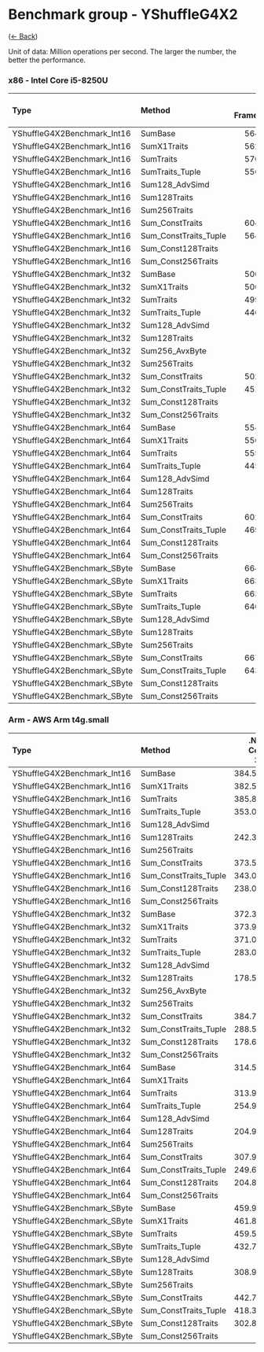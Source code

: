# Benchmark group - YShuffleG4X2
([← Back](YShuffleG4X2.md))

Unit of data: Million operations per second. The larger the number, the better the performance.

### x86 - lntel Core i5-8250U
| Type                        | Method                | .NET Framework | .NET Core 2.1 | .NET Core 3.1 |  .NET 5.0 |  .NET 6.0 |  .NET 7.0 |
| :-------------------------- | :-------------------- | -------------: | ------------: | ------------: | --------: | --------: | --------: |
| YShuffleG4X2Benchmark_Int16 | SumBase               |        564.083 |       595.466 |       595.448 |   590.724 |   512.864 |   715.001 |
| YShuffleG4X2Benchmark_Int16 | SumX1Traits           |        562.084 |       600.573 |     12720.684 | 12704.739 | 17460.290 | 16932.627 |
| YShuffleG4X2Benchmark_Int16 | SumTraits             |        570.190 |       596.527 |     17173.037 | 17332.131 | 20686.613 | 20633.084 |
| YShuffleG4X2Benchmark_Int16 | SumTraits_Tuple       |        556.791 |       555.372 |     17337.930 | 17008.546 | 20225.145 | 21290.774 |
| YShuffleG4X2Benchmark_Int16 | Sum128_AdvSimd        |                |               |               |           |           |           |
| YShuffleG4X2Benchmark_Int16 | Sum128Traits          |                |               |               |           |           |           |
| YShuffleG4X2Benchmark_Int16 | Sum256Traits          |                |               |     17194.137 | 16776.250 | 19903.875 | 21380.298 |
| YShuffleG4X2Benchmark_Int16 | Sum_ConstTraits       |        604.905 |       600.286 |     21062.692 | 20258.276 | 20093.341 | 20945.502 |
| YShuffleG4X2Benchmark_Int16 | Sum_ConstTraits_Tuple |        564.236 |       560.342 |     21022.447 | 20804.018 | 19871.176 | 20815.359 |
| YShuffleG4X2Benchmark_Int16 | Sum_Const128Traits    |                |               |               |           |           |           |
| YShuffleG4X2Benchmark_Int16 | Sum_Const256Traits    |                |               |     21911.390 | 19839.770 | 20030.044 | 21305.425 |
| YShuffleG4X2Benchmark_Int32 | SumBase               |        500.390 |       499.388 |       495.394 |   496.104 |   399.739 |   594.812 |
| YShuffleG4X2Benchmark_Int32 | SumX1Traits           |        500.488 |       503.535 |      6441.608 |  6502.217 |  8895.077 | 10467.039 |
| YShuffleG4X2Benchmark_Int32 | SumTraits             |        499.696 |       502.566 |      9377.304 |  9197.947 | 11487.858 | 10783.041 |
| YShuffleG4X2Benchmark_Int32 | SumTraits_Tuple       |        446.441 |       451.326 |      9052.144 |  9118.370 | 11518.685 | 10700.909 |
| YShuffleG4X2Benchmark_Int32 | Sum128_AdvSimd        |                |               |               |           |           |           |
| YShuffleG4X2Benchmark_Int32 | Sum128Traits          |                |               |               |           |           |           |
| YShuffleG4X2Benchmark_Int32 | Sum256_AvxByte        |                |               |      6446.014 |  6309.680 |  8223.636 | 10443.662 |
| YShuffleG4X2Benchmark_Int32 | Sum256Traits          |                |               |      9026.576 |  8846.974 | 10767.055 | 10216.877 |
| YShuffleG4X2Benchmark_Int32 | Sum_ConstTraits       |        502.921 |       509.164 |     13273.002 | 12482.100 | 10998.920 |  6970.710 |
| YShuffleG4X2Benchmark_Int32 | Sum_ConstTraits_Tuple |        451.398 |       455.307 |     12876.465 | 12675.650 | 11113.422 | 11891.303 |
| YShuffleG4X2Benchmark_Int32 | Sum_Const128Traits    |                |               |               |           |           |           |
| YShuffleG4X2Benchmark_Int32 | Sum_Const256Traits    |                |               |     11315.261 | 12506.812 | 12147.891 | 11012.402 |
| YShuffleG4X2Benchmark_Int64 | SumBase               |        554.871 |       559.836 |       544.400 |   539.874 |   332.325 |   458.875 |
| YShuffleG4X2Benchmark_Int64 | SumX1Traits           |        556.479 |       564.553 |      3121.799 |  3171.814 |  4172.680 |  3878.064 |
| YShuffleG4X2Benchmark_Int64 | SumTraits             |        555.812 |       560.004 |      4218.118 |  4468.820 |  5037.821 |  5465.986 |
| YShuffleG4X2Benchmark_Int64 | SumTraits_Tuple       |        445.727 |       444.347 |      4180.170 |  4424.294 |  4980.984 |  5084.728 |
| YShuffleG4X2Benchmark_Int64 | Sum128_AdvSimd        |                |               |               |           |           |           |
| YShuffleG4X2Benchmark_Int64 | Sum128Traits          |                |               |               |           |           |           |
| YShuffleG4X2Benchmark_Int64 | Sum256Traits          |                |               |      4052.918 |  3006.158 |  4586.584 |  4494.170 |
| YShuffleG4X2Benchmark_Int64 | Sum_ConstTraits       |        602.904 |       604.589 |      5485.269 |  6040.733 |  5978.404 |  5763.214 |
| YShuffleG4X2Benchmark_Int64 | Sum_ConstTraits_Tuple |        469.922 |       461.213 |      5488.996 |  5793.733 |  5934.849 |  5890.342 |
| YShuffleG4X2Benchmark_Int64 | Sum_Const128Traits    |                |               |               |           |           |           |
| YShuffleG4X2Benchmark_Int64 | Sum_Const256Traits    |                |               |      5208.663 |  6053.216 |  5758.476 |  6030.018 |
| YShuffleG4X2Benchmark_SByte | SumBase               |        664.852 |       658.383 |       643.552 |   664.941 |   669.107 |   815.611 |
| YShuffleG4X2Benchmark_SByte | SumX1Traits           |        663.058 |       659.135 |     26793.985 | 27144.762 | 40233.578 | 49442.499 |
| YShuffleG4X2Benchmark_SByte | SumTraits             |        663.196 |       659.083 |     37380.388 | 40436.361 | 53368.288 | 54060.355 |
| YShuffleG4X2Benchmark_SByte | SumTraits_Tuple       |        640.656 |       634.735 |     37589.282 | 40382.168 | 55119.344 | 54438.547 |
| YShuffleG4X2Benchmark_SByte | Sum128_AdvSimd        |                |               |               |           |           |           |
| YShuffleG4X2Benchmark_SByte | Sum128Traits          |                |               |               |           |           |           |
| YShuffleG4X2Benchmark_SByte | Sum256Traits          |                |               |     37964.204 | 40971.100 | 55280.476 | 54562.553 |
| YShuffleG4X2Benchmark_SByte | Sum_ConstTraits       |        667.045 |       663.083 |     38366.103 | 39237.910 | 55488.741 | 54258.495 |
| YShuffleG4X2Benchmark_SByte | Sum_ConstTraits_Tuple |        643.250 |       640.262 |     36315.579 | 35728.004 | 54438.179 | 53572.552 |
| YShuffleG4X2Benchmark_SByte | Sum_Const128Traits    |                |               |               |           |           |           |
| YShuffleG4X2Benchmark_SByte | Sum_Const256Traits    |                |               |     35820.451 | 37953.955 | 54342.496 | 53443.966 |

### Arm - AWS Arm t4g.small
| Type                        | Method                | .NET Core 3.1 |  .NET 5.0 |  .NET 6.0 |  .NET 7.0 |
| :-------------------------- | :-------------------- | ------------: | --------: | --------: | --------: |
| YShuffleG4X2Benchmark_Int16 | SumBase               |       384.581 |   387.692 |   388.405 |   514.902 |
| YShuffleG4X2Benchmark_Int16 | SumX1Traits           |       382.509 |  6564.384 |  8097.043 |  8741.548 |
| YShuffleG4X2Benchmark_Int16 | SumTraits             |       385.849 |  7768.697 |  8658.265 | 10433.609 |
| YShuffleG4X2Benchmark_Int16 | SumTraits_Tuple       |       353.018 |  2323.129 |  2878.457 |  2999.818 |
| YShuffleG4X2Benchmark_Int16 | Sum128_AdvSimd        |               |  4416.346 |  5347.275 |  5746.664 |
| YShuffleG4X2Benchmark_Int16 | Sum128Traits          |       242.338 |  7748.439 |  8741.823 | 10434.019 |
| YShuffleG4X2Benchmark_Int16 | Sum256Traits          |               |           |           |           |
| YShuffleG4X2Benchmark_Int16 | Sum_ConstTraits       |       373.529 |  7765.248 |  8448.968 |  9860.214 |
| YShuffleG4X2Benchmark_Int16 | Sum_ConstTraits_Tuple |       343.080 |  2468.814 |  2878.354 |  3000.560 |
| YShuffleG4X2Benchmark_Int16 | Sum_Const128Traits    |       238.065 |  7747.366 |  8503.488 |  9857.672 |
| YShuffleG4X2Benchmark_Int16 | Sum_Const256Traits    |               |           |           |           |
| YShuffleG4X2Benchmark_Int32 | SumBase               |       372.300 |   380.343 |   378.167 |   395.500 |
| YShuffleG4X2Benchmark_Int32 | SumX1Traits           |       373.991 |  3254.959 |  3849.454 |  4277.648 |
| YShuffleG4X2Benchmark_Int32 | SumTraits             |       371.059 |  3818.691 |  3989.740 |  5120.962 |
| YShuffleG4X2Benchmark_Int32 | SumTraits_Tuple       |       283.093 |  1138.388 |  1437.628 |  1435.697 |
| YShuffleG4X2Benchmark_Int32 | Sum128_AdvSimd        |               |  2219.063 |  2677.315 |  2844.455 |
| YShuffleG4X2Benchmark_Int32 | Sum128Traits          |       178.576 |  3843.423 |  4108.155 |  5108.926 |
| YShuffleG4X2Benchmark_Int32 | Sum256_AvxByte        |               |           |           |           |
| YShuffleG4X2Benchmark_Int32 | Sum256Traits          |               |           |           |           |
| YShuffleG4X2Benchmark_Int32 | Sum_ConstTraits       |       384.756 |  3832.587 |  4032.178 |  4862.617 |
| YShuffleG4X2Benchmark_Int32 | Sum_ConstTraits_Tuple |       288.503 |  1136.007 |  1440.057 |  1464.997 |
| YShuffleG4X2Benchmark_Int32 | Sum_Const128Traits    |       178.697 |  3840.331 |  4112.626 |  4856.366 |
| YShuffleG4X2Benchmark_Int32 | Sum_Const256Traits    |               |           |           |           |
| YShuffleG4X2Benchmark_Int64 | SumBase               |       314.591 |   340.055 |   338.274 |   465.557 |
| YShuffleG4X2Benchmark_Int64 | SumX1Traits           |               |           |           |           |
| YShuffleG4X2Benchmark_Int64 | SumTraits             |       313.926 |  1240.795 |  1534.835 |  1637.245 |
| YShuffleG4X2Benchmark_Int64 | SumTraits_Tuple       |       254.937 |   418.773 |   644.609 |   703.869 |
| YShuffleG4X2Benchmark_Int64 | Sum128_AdvSimd        |               |   554.611 |   636.404 |   725.155 |
| YShuffleG4X2Benchmark_Int64 | Sum128Traits          |       204.927 |  1238.041 |  1501.356 |  1636.318 |
| YShuffleG4X2Benchmark_Int64 | Sum256Traits          |               |           |           |           |
| YShuffleG4X2Benchmark_Int64 | Sum_ConstTraits       |       307.990 |  1225.177 |  1496.361 |  1635.564 |
| YShuffleG4X2Benchmark_Int64 | Sum_ConstTraits_Tuple |       249.660 |   427.885 |   637.717 |   714.942 |
| YShuffleG4X2Benchmark_Int64 | Sum_Const128Traits    |       204.887 |  1226.078 |  1497.514 |  1636.674 |
| YShuffleG4X2Benchmark_Int64 | Sum_Const256Traits    |               |           |           |           |
| YShuffleG4X2Benchmark_SByte | SumBase               |       459.984 |   463.370 |   464.030 |   639.422 |
| YShuffleG4X2Benchmark_SByte | SumX1Traits           |       461.883 | 14125.982 | 15684.232 | 17640.121 |
| YShuffleG4X2Benchmark_SByte | SumTraits             |       459.523 | 15604.242 | 17580.562 | 21032.648 |
| YShuffleG4X2Benchmark_SByte | SumTraits_Tuple       |       432.798 |  4811.334 |  5624.091 |  5972.646 |
| YShuffleG4X2Benchmark_SByte | Sum128_AdvSimd        |               |  9075.087 | 10863.503 | 11437.349 |
| YShuffleG4X2Benchmark_SByte | Sum128Traits          |       308.915 | 15580.659 | 17285.738 | 21033.148 |
| YShuffleG4X2Benchmark_SByte | Sum256Traits          |               |           |           |           |
| YShuffleG4X2Benchmark_SByte | Sum_ConstTraits       |       442.770 | 15612.462 | 17802.435 | 19809.813 |
| YShuffleG4X2Benchmark_SByte | Sum_ConstTraits_Tuple |       418.399 |  4960.488 |  5749.413 |  6111.353 |
| YShuffleG4X2Benchmark_SByte | Sum_Const128Traits    |       302.870 | 15596.408 | 17356.546 | 19806.095 |
| YShuffleG4X2Benchmark_SByte | Sum_Const256Traits    |               |           |           |           |
